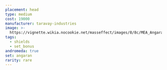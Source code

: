 ```yaml
---
placement: head
type: medium
cost: 19000
manufacturer: taravay-industries
image: >-
  https://vignette.wikia.nocookie.net/masseffect/images/8/8c/MEA_Angaran_Ranger_Helmet.png/revision/latest/scale-to-width-down/350?cb=20180509000819
tags:
  - shields
  - set_bonus
andromeda: true
set: angaran
rarity: rare
---
```


